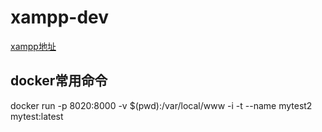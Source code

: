 # xampp-dev

[xampp地址](http)

## docker常用命令

docker run -p 8020:8000 -v $(pwd):/var/local/www  -i -t --name mytest2 mytest:latest
